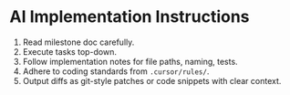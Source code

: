 # AI Implementation Instructions
1. Read milestone doc carefully.
2. Execute tasks top-down.
3. Follow implementation notes for file paths, naming, tests.
4. Adhere to coding standards from `.cursor/rules/`.
5. Output diffs as git-style patches or code snippets with clear context.